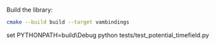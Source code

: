 Build the library:

```bash
cmake --build build --target vambindings
```

set PYTHONPATH=build\Debug
python tests/test_potential_timefield.py
